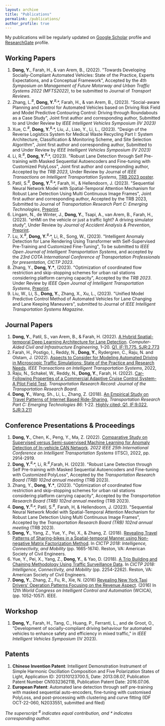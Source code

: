 ```yaml
---
layout: archive
title: "Publications"
permalink: /publications/
author_profile: true
---
```

My publications will be regularly updated on [Google Scholar](https://scholar.google.com/citations?user=L2kD-DwAAAAJ&hl=en) profile and [ResearchGate](https://www.researchgate.net/profile/Yongqi-Dong) profile.

## Working Papers
1. **Dong, Y.**, Farah, H., & van Arem, B., (2022). "Towards Developing Socially-Compliant Automated Vehicles: State of the Practice, Experts Expectations, and a Conceptual Framework", Accepted by the *4th Symposium on Management of Future Motorway and Urban Traffic Systems 2022 (MFTS2022)*, to be submitted to Journal of *Transport Reviews*.
2. Zhang, L.<sup>#</sup>, **Dong, Y.**<sup>#,</sup>\*, Farah, H., & van Arem, B., (2023). "Social-aware Planning and Control for Automated Vehicles based on Driving Risk Field and Model Predictive Contouring Control: Driving through Roundabouts as a Case Study", Joint first author and corresponding author, Submitted to and Under Review by *IEEE Intelligent Vehicles Symposium (IV 2023)*
3. Xue, C.<sup>#</sup>, **Dong, Y.**<sup>#,</sup>\*, Liu, J., Liao, Y., Li, L., (2023). "Design of the Reverse Logistics System for Medical Waste Recycling Part I: System Architecture, Classification & Monitoring Scheme, and Site Selection Algorithm", Joint first author and corresponding author, Submitted to and Under Review by *IEEE Intelligent Vehicles Symposium (IV 2023)*
4. Li, R.<sup>#</sup>, **Dong, Y.**<sup>#,</sup>\*, (2023). "Robust Lane Detection through Self Pre-training with Masked Sequential Autoencoders and Fine-tuning with Customized PolyLoss", Joint first author and corresponding author, Accepted by the *TRB 2023*, Under Review by Journal of *IEEE Transactions on Intelligent Transportation Systems*, [TRB 2023 poster](https://repository.tudelft.nl/islandora/object/uuid:62690e30-572d-44c2-aa8f-f0b1cb835f29?collection=research).
5. Patil, S.<sup>#</sup>, **Dong, Y.**<sup>#,</sup>\*, Farah, H., & Hellendoorn, J. (2023). "Sequential Neural Network Model with Spatial-Temporal Attention Mechanism for Robust Lane Detection Using Multi Continuous Image Frames", Joint first author and corresponding author, Accepted by the TRB 2023, Submitted to Journal of *Transportation Research Part C: Emerging Technologies*, [Preprint](http://dx.doi.org/10.2139/ssrn.4273506).
6. Lingam, N., de Winter, J., **Dong, Y.**, Tsapi, A., van Arem, B., Farah, H., (2023). "eHMI on the vehicle or just a traffic light? A driving simulator study", Under Review by *Journal of Accident Analysis & Prevention*, [Preprint](https://www.researchgate.net/publication/362751474_eHMI_on_the_vehicle_or_just_a_traffic_light_A_driving_simulator_study).
7. Lu, X.<sup>#</sup>, **Dong, Y.**<sup>#,</sup>\*, Li, R., Song, W., (2023). "Intelligent Anomaly Detection for Lane Rendering Using Transformer with Self-Supervised Pre-Training and Customized Fine-Tuning", To be submitted to *IEEE Open Journal of Intelligent Transportation Systems*, and accepted by the *23rd COTA International Conference of Transportation Professionals for presentation, CICTP 2023*.
8. Zhang, Y., **Dong, Y.\***, (2023). "Optimization of coordinated flow restriction and skip-stopping schemes for urban rail stations considering platform carrying capacity", Accepted by the *TRB 2023*. Under Review by *IEEE Open Journal of Intelligent Transportation Systems*, [Preprint](https://doi.org/10.36227/techrxiv.21779894.v1).
9. Liu, W., Li, S., **Dong, Y.**, Zhang, X., Xu, L., (2023). "Unified Model Predictive Control Method of Automated Vehicles for Lane Changing and Lane Keeping Maneuvers", submitted to Journal of *IEEE Intelligent Transportation Systems Magazine*.


## Journal Papers
1. **Dong, Y.**, Patil, S., van Arem, B., & Farah, H. (2022). [A Hybrid Spatial-temporal Deep Learning Architecture for Lane Detection](https://doi.org/10.1111/mice.12829). *Computer-Aided Civil and Infrastructure Engineering*, 1–20. [Q1, IF:11.775, SJR:2.773](https://doi.org/10.1111/mice.12829)
2. Farah, H., Postigo, I., Reddy, N., **Dong, Y.**, Rydergren, C., Raju, N. and Olstam, J. (2022). [Aspects to Consider for Modeling Automated Driving in Microscopic Traffic Simulations: State of the Practice and Research Needs](https://doi.org/10.1109/TITS.2022.3200176). *IEEE Transactions on Intelligent Transportation Systems*, 2022, 
3. Raju, N., Schakel, W., Reddy, N., **Dong, Y.**, Farah, H. (2022). [Car-Following Properties of a Commercial Adaptive Cruise Control System- A Pilot Field Test](https://doi.org/10.1177/03611981221077085). *Transportation Research Record: Journal of the Transportation Research Board*.  
4. **Dong, Y.**, Wang, Sh., Li, L., Zhang, Z. (2018). [An Empirical Study on Travel Patterns of Internet Based Ride-Sharing](https://doi.org/10.1016/j.trc.2017.10.022), *Transportation Research Part C: Emerging Technologies 86*: 1-22. [Highly cited; Q1, IF:9.022, SJR:3.211](https://doi.org/10.1016/j.trc.2017.10.022)


## Conference Presentations & Proceedings
1. **Dong, Y.**, Chen, K., Peng, Y., Ma, Z. (2022). [Comparative Study on Supervised versus Semi-supervised Machine Learning for Anomaly Detection of In-vehicle CAN Network](https://doi.org/10.1109/ITSC55140.2022.9922235). *2022 IEEE 25th International Conference on Intelligent Transportation Systems* (ITSC), 2022, pp. 2914-2919.
2. **Dong, Y.**<sup>#,</sup>\*, Li, R.<sup>#</sup>,Farah, H. (2023). "Robust Lane Detection through Self Pre-training with Masked Sequential Autoencoders and Fine-tuning with Customized PolyLoss", Accepted by the *Transportation Research Board (TRB) 102nd annual meeting* (TRB 2023).
3. Zhang, Y., **Dong, Y.\***, (2023). "Optimization of coordinated flow restriction and skip-stopping schemes for urban rail stations considering platform carrying capacity", Accepted by the *Transportation Research Board (TRB) 102nd annual meeting* (TRB 2023).
4. **Dong, Y.**<sup>#,</sup>\*, Patil, S.<sup>#</sup>, Farah, H, & Hellendoorn, J. (2023). "Sequential Neural Network Model with Spatial-Temporal Attention Mechanism for Robust Lane Detection Using Multi Continuous Image Frames", Accepted by the *Transportation Research Board (TRB) 102nd annual meeting* (TRB 2023).
5. **Dong, Y.**, Yang, Z., Yue, Y., Pei, X., & Zhang, Z. (2018). [Revealing Travel Patterns of Sharing-bikes in a Spatial-temporal Manner using Non-negative Matrix Factorization Method](https://doi.org/10.1061/9780784481523.165). In *CICTP 2018: Intelligence, Connectivity, and Mobility* (pp. 1665-1674). Reston, VA: American Society of Civil Engineers.
6. Yue, Y., Pei, X., Yang, Z., **Dong, Y.**, & Yao, D. (2018). [A Trip Building and Chaining Methodology Using Traffic Surveillance Data](https://doi.org/10.1061/9780784481523.224). In *CICTP 2018: Intelligence, Connectivity, and Mobility* (pp. 2254-2262). Reston, VA: American Society of Civil Engineers.
7. **Dong, Y.**, Zhang, Z., Fu, R., Xie, N. (2016) [Revealing New York Taxi Drivers' Operation Patterns Focusing on the Revenue Aspect](https://doi.org/10.1109/WCICA.2016.7578771). (2016) In *12th World Congress on Intelligent Control and Automation* (WCICA), (pp. 1052-1057). IEEE. 
 	

## Workshop
1. **Dong, Y.**, Farah, H., Tang, C., Huang, P., Ferranti, L., and de Groot, O., "Development of socially-compliant driving behaviour for automated vehicles to enhance safety and efficiency in mixed traffic," in *IEEE Intelligent Vehicles Symposium* (IV 2023).

## Patents
1. **Chinese Invention Patent**: Intelligent Demonstration Instrument of Simple Harmonic Oscillation Composition and Five Polarization States of Light, Application ID: 201310123700.5, Date: 2013.08.07, Publication Patent Number CN103236211B, Publication Patent Date: 2016.07.06.
2. **European Patent**: Automated lane detection through self pre-training with masked sequential auto-encoders, fine-tuning with customised PolyLoss, and post-processing with clustering and curve fitting (IDF OCT-22-060, N2033551, submitted and filed)

_The superscript <sup>#</sup> indicates equal contribution, and \* indicates corresponding author._
